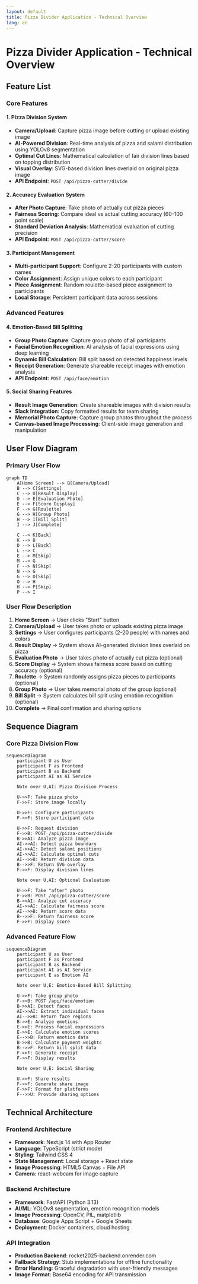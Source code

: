 ```yaml
---
layout: default
title: Pizza Divider Application - Technical Overview
lang: en
---
```


# Pizza Divider Application - Technical Overview

## Feature List

### Core Features

#### 1. Pizza Division System
- **Camera/Upload**: Capture pizza image before cutting or upload existing image
- **AI-Powered Division**: Real-time analysis of pizza and salami distribution using YOLOv8 segmentation
- **Optimal Cut Lines**: Mathematical calculation of fair division lines based on topping distribution
- **Visual Overlay**: SVG-based division lines overlaid on original pizza image
- **API Endpoint**: `POST /api/pizza-cutter/divide`

#### 2. Accuracy Evaluation System
- **After Photo Capture**: Take photo of actually cut pizza pieces
- **Fairness Scoring**: Compare ideal vs actual cutting accuracy (60-100 point scale)
- **Standard Deviation Analysis**: Mathematical evaluation of cutting precision
- **API Endpoint**: `POST /api/pizza-cutter/score`

#### 3. Participant Management
- **Multi-participant Support**: Configure 2-20 participants with custom names
- **Color Assignment**: Assign unique colors to each participant
- **Piece Assignment**: Random roulette-based piece assignment to participants
- **Local Storage**: Persistent participant data across sessions

### Advanced Features

#### 4. Emotion-Based Bill Splitting
- **Group Photo Capture**: Capture group photo of all participants
- **Facial Emotion Recognition**: AI analysis of facial expressions using deep learning
- **Dynamic Bill Calculation**: Bill split based on detected happiness levels
- **Receipt Generation**: Generate shareable receipt images with emotion analysis
- **API Endpoint**: `POST /api/face/emotion`

#### 5. Social Sharing Features
- **Result Image Generation**: Create shareable images with division results
- **Slack Integration**: Copy formatted results for team sharing
- **Memorial Photo Capture**: Capture group photos throughout the process
- **Canvas-based Image Processing**: Client-side image generation and manipulation

## User Flow Diagram

### Primary User Flow

```mermaid
graph TD
    A[Home Screen] --> B[Camera/Upload]
    B --> C[Settings]
    C --> D[Result Display]
    D --> E[Evaluation Photo]
    E --> F[Score Display]
    F --> G[Roulette]
    G --> H[Group Photo]
    H --> I[Bill Split]
    I --> J[Complete]
    
    C --> K[Back]
    K --> B
    D --> L[Back]
    L --> C
    E --> M[Skip]
    M --> G
    F --> N[Skip]
    N --> G
    G --> O[Skip]
    O --> H
    H --> P[Skip]
    P --> I
```

### User Flow Description

1. **Home Screen** → User clicks "Start" button
2. **Camera/Upload** → User takes photo or uploads existing pizza image
3. **Settings** → User configures participants (2-20 people) with names and colors
4. **Result Display** → System shows AI-generated division lines overlaid on pizza
5. **Evaluation Photo** → User takes photo of actually cut pizza (optional)
6. **Score Display** → System shows fairness score based on cutting accuracy (optional)
7. **Roulette** → System randomly assigns pizza pieces to participants (optional)
8. **Group Photo** → User takes memorial photo of the group (optional)
9. **Bill Split** → System calculates bill split using emotion recognition (optional)
10. **Complete** → Final confirmation and sharing options

## Sequence Diagram

### Core Pizza Division Flow

```mermaid
sequenceDiagram
    participant U as User
    participant F as Frontend
    participant B as Backend
    participant AI as AI Service

    Note over U,AI: Pizza Division Process
    
    U->>F: Take pizza photo
    F->>F: Store image locally
    
    U->>F: Configure participants
    F->>F: Store participant data
    
    U->>F: Request division
    F->>B: POST /api/pizza-cutter/divide
    B->>AI: Analyze pizza image
    AI->>AI: Detect pizza boundary
    AI->>AI: Detect salami positions
    AI->>AI: Calculate optimal cuts
    AI-->>B: Return division data
    B-->>F: Return SVG overlay
    F->>F: Display division lines
    
    Note over U,AI: Optional Evaluation
    
    U->>F: Take "after" photo
    F->>B: POST /api/pizza-cutter/score
    B->>AI: Analyze cut accuracy
    AI->>AI: Calculate fairness score
    AI-->>B: Return score data
    B-->>F: Return fairness score
    F->>F: Display score
```

### Advanced Feature Flow

```mermaid
sequenceDiagram
    participant U as User
    participant F as Frontend
    participant B as Backend
    participant AI as AI Service
    participant E as Emotion AI

    Note over U,E: Emotion-Based Bill Splitting
    
    U->>F: Take group photo
    F->>B: POST /api/face/emotion
    B->>AI: Detect faces
    AI->>AI: Extract individual faces
    AI-->>B: Return face regions
    B->>E: Analyze emotions
    E->>E: Process facial expressions
    E->>E: Calculate emotion scores
    E-->>B: Return emotion data
    B->>B: Calculate payment weights
    B-->>F: Return bill split data
    F->>F: Generate receipt
    F->>F: Display results
    
    Note over U,E: Social Sharing
    
    U->>F: Share results
    F->>F: Generate share image
    F->>F: Format for platforms
    F-->>U: Provide sharing options
```

## Technical Architecture

### Frontend Architecture
- **Framework**: Next.js 14 with App Router
- **Language**: TypeScript (strict mode)
- **Styling**: Tailwind CSS 4
- **State Management**: Local storage + React state
- **Image Processing**: HTML5 Canvas + File API
- **Camera**: react-webcam for image capture

### Backend Architecture
- **Framework**: FastAPI (Python 3.13)
- **AI/ML**: YOLOv8 segmentation, emotion recognition models
- **Image Processing**: OpenCV, PIL, matplotlib
- **Database**: Google Apps Script + Google Sheets
- **Deployment**: Docker containers, cloud hosting

### API Integration
- **Production Backend**: rocket2025-backend.onrender.com
- **Fallback Strategy**: Stub implementations for offline functionality
- **Error Handling**: Graceful degradation with user-friendly messages
- **Image Format**: Base64 encoding for API transmission